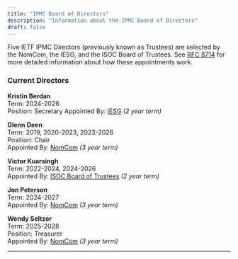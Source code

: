 ```yaml
---
title: "IPMC Board of Directors"
description: "Information about the IPMC Board of Directors"
draft: false
---
```


Five IETF IPMC Directors (previously known as Trustees) are selected by the NomCom, the IESG, and the ISOC Board of Trustees. See [RFC 8714](https://tools.ietf.org/html/rfc8714) for more detailed information about how these appointments work.

### Current Directors

**Kristin Berdan**  
Term: 2024-2026  
Position: Secretary
Appointed By: [IESG](https://mailarchive.ietf.org/arch/msg/ietf-announce/frCOSmyP78jmz_4nFnnUHqU439o/) *(2 year term)*

**Glenn Deen**  
Term: 2019, 2020-2023, 2023-2026  
Position: Chair  
Appointed By: [NomCom](https://mailarchive.ietf.org/arch/msg/ietf-announce/PxcaDGzIOzpGo1l8yxc_U-jA40M/) *(3 year term)*

**Victor Kuarsingh**  
Term: 2022-2024, 2024-2026  
Appointed By: [ISOC Board of Trustees](https://www.internetsociety.org/board-of-trustees/minutes/181/) *(2 year term)*

**Jon Peterson**  
Term: 2024-2027  
Appointed By: [NomCom](https://mailarchive.ietf.org/arch/msg/ietf-announce/QkoQCwiSbsD5EpjInm0B-ytpDRI/) *(3 year term)*

**Wendy Seltzer**  
Term:  2025-2028  
Position: Treasurer  
Appointed By: [NomCom](https://mailarchive.ietf.org/arch/msg/ietf-announce/0MOtcjEcX0sh8zFhi4SRfOg1u-8/) *(3 year term)*

---

